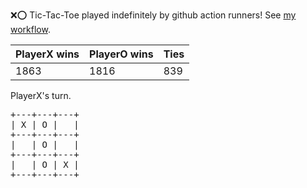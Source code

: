 :x::o: Tic-Tac-Toe played indefinitely by github action runners! See [my workflow](.github/workflows/play.yaml).

|PlayerX wins|PlayerO wins|Ties|
|-|-|-|
|1863|1816|839|

PlayerX's turn.

<pre>
+---+---+---+
| X | O |   |
+---+---+---+
|   | O |   |
+---+---+---+
|   | O | X |
+---+---+---+
</pre>